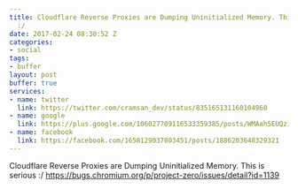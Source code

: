 ```yaml
---
title: Cloudflare Reverse Proxies are Dumping Uninitialized Memory. This is serious
  :/
date: 2017-02-24 08:30:52 Z
categories:
- social
tags:
- buffer
layout: post
buffer: true
services:
- name: twitter
  link: https://twitter.com/cramsan_dev/status/835165131160104960
- name: google
  link: https://plus.google.com/106027709116533359385/posts/WMAah5EUQzi
- name: facebook
  link: https://facebook.com/1658129037803451/posts/1886203648329321
---
```


Cloudflare Reverse Proxies are Dumping Uninitialized Memory. This is serious :/ <a class="url" href="https://bugs.chromium.org/p/project-zero/issues/detail?id=1139" rel="external nofollow" target="_blank">https://bugs.chromium.org/p/project-zero/issues/detail?id=1139</a>
